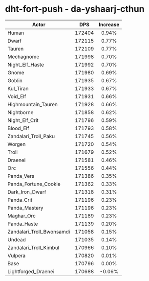 # dht-fort-push - da-yshaarj-cthun
| Actor | DPS | Increase |
|---|:---:|:---:|
|Human|172404|0.94%|
|Dwarf|172115|0.77%|
|Tauren|172109|0.77%|
|Mechagnome|171998|0.70%|
|Night_Elf_Haste|171992|0.70%|
|Gnome|171980|0.69%|
|Goblin|171935|0.67%|
|Kul_Tiran|171933|0.67%|
|Void_Elf|171931|0.66%|
|Highmountain_Tauren|171928|0.66%|
|Nightborne|171858|0.62%|
|Night_Elf_Crit|171796|0.59%|
|Blood_Elf|171793|0.58%|
|Zandalari_Troll_Paku|171745|0.56%|
|Worgen|171720|0.54%|
|Troll|171679|0.52%|
|Draenei|171581|0.46%|
|Orc|171556|0.44%|
|Panda_Vers|171386|0.35%|
|Panda_Fortune_Cookie|171362|0.33%|
|Dark_Iron_Dwarf|171318|0.31%|
|Panda_Crit|171196|0.23%|
|Panda_Mastery|171196|0.23%|
|Maghar_Orc|171189|0.23%|
|Panda_Haste|171139|0.20%|
|Zandalari_Troll_Bwonsamdi|171058|0.15%|
|Undead|171035|0.14%|
|Zandalari_Troll_Kimbul|170966|0.10%|
|Vulpera|170820|0.01%|
|Base|170796|0.00%|
|Lightforged_Draenei|170688|-0.06%|
